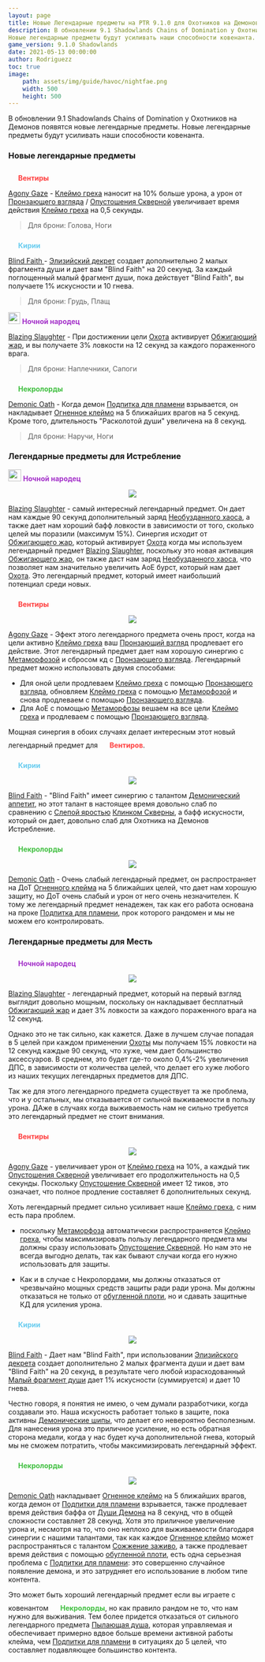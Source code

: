 ```yaml
---
layout: page
title: Новые Легендарные предметы на PTR 9.1.0 для Охотников на Демонов
description: В обновлении 9.1 Shadowlands Chains of Domination у Охотников на Демонов появятся новые легендарные предметы. 
Новые легендарные предметы будут усиливать наши способности ковенанта.
game_version: 9.1.0 Shadowlands
date: 2021-05-13 00:00:00 
author: Rodriguezz
toc: true
image:
    path: assets/img/guide/havoc/nightfae.png
    width: 500
    height: 500
---
```


В обновлении 9.1 Shadowlands Chains of Domination у Охотников на Демонов появятся новые легендарные предметы. 
Новые легендарные предметы будут усиливать наши способности ковенанта.

### Новые легендарные предметы

<span style="color:#ff4040;font-size:1em;"><img src="{{ site.url }}/assets/img/guide/havoc/venthyr.png" width="16" height="24"> <b>Вентиры</b></span>

[Agony Gaze](https://ptr.wowhead.com/spell=355886/agony-gaze) - [Клеймо греха](https://ru.wowhead.com/spell=317009/sinful-brand) наносит на 10% больше урона, а урон от 
[Пронзающего взгляда](https://ru.wowhead.com/spell=198013) / [Опустошения Скверной](https://ru.wowhead.com/spell=212084) увеличивает время действия [Клеймо греха](https://ru.wowhead.com/spell=317009/sinful-brand) на 0,5 секунды.

> Для брони: Голова, Ноги

<span style="color:#68ccef;font-size:1em;"><img src="{{ site.url }}/assets/img/guide/havoc/kyrian.png" width="16" height="24"> <b>Кирии</b></span>

[Blind Faith ](https://ptr.wowhead.com/spell=355893/blind-faith) - [Элизийский декрет](https://ru.wowhead.com/spell=306830) создает дополнительно 2 малых фрагмента души и дает вам "Blind Faith" на 20 секунд.
За каждый поглощенный малый фрагмент души, пока действует "Blind Faith", вы получаете 1% искусности и 10 гнева.

> Для брони: Грудь, Плащ

<span style="color:#a330c9;font-size:1em;"><img src="{{ site.url }}/assets/img/guide/havoc/nightfae.png" width="24" height="24"> <b>Ночной народец</b></span>

[Blazing Slaughter](https://ptr.wowhead.com/spell=355890/blazing-slaughter) - При достижении цели [Охота](https://ru.wowhead.com/spell=323639) активирует [Обжигающий жар](https://ru.wowhead.com/spell=258920), 
и вы получаете 3% ловкости на 12 секунд за каждого пораженного врага.

> Для брони: Наплечники, Сапоги

<span style="color:#40bf40;font-size:1em;"><img src="{{ site.url }}/assets/img/guide/havoc/nekrolords.png" width="16" height="24"> <b>Некролорды</b></span>

[Demonic Oath](https://ptr.wowhead.com/spell=355996/demonic-oath) - Когда демон [Подпитка для пламени](https://ru.wowhead.com/spell=329554) взрывается, 
он накладывает [Огненное клеймо](https://ru.wowhead.com/spell=204021) на 5 ближайших врагов на 5 секунд. Кроме того, длительность "Расколотой души" увеличена на 8 секунд.

> Для брони: Наручи, Ноги

### Легендарные предметы для Истребление

<span style="color:#a330c9;font-size:1em;"><img src="{{ site.url }}/assets/img/guide/havoc/nightfae.png" width="26" height="24"> <b>Ночной народец</b></span>
<p align="center" width="100%"> <img src="{{ site.url }}/assets/img/blog/conduits/fae_logo.png"> </p>


[Blazing Slaughter](https://ptr.wowhead.com/spell=355890/blazing-slaughter) -  самый интересный легендарный предмет. Он дает нам каждые 90 секунд дополнительный заряд [Необузданного хаоса](https://ru.wowhead.com/spell=275144), 
а также дает нам хороший бафф ловкости в зависимости от того, сколько целей мы поразили (максимум 15%). Синергия исходит от [Обжигающего жар](https://ru.wowhead.com/spell=258920), который активирует [Охота](https://ru.wowhead.com/spell=323639) когда мы используем легендарный предмет [Blazing Slaughter](https://ptr.wowhead.com/spell=355890/blazing-slaughter), поскольку это новая активация [Обжигающего жар](https://ru.wowhead.com/spell=258920), 
он также даст нам заряд [Необузданного хаоса](https://ru.wowhead.com/spell=275144), что позволяет нам значительно увеличить АоЕ бурст, который нам дает [Охота](https://ru.wowhead.com/spell=323639). 
Это легендарный предмет, который имеет наибольший потенциал среди новых.
<br>

<span style="color:#ff4040;font-size:1em;"><img src="{{ site.url }}/assets/img/guide/havoc/venthyr.png" width="16" height="24"> <b>Вентиры</b></span>
<p align="center" width="100%"> <img src="{{ site.url }}/assets/img/blog/conduits/ventyr_logo.png"> </p>

[Agony Gaze](https://ptr.wowhead.com/spell=355886/agony-gaze) - Эфект этого легендарного предмета очень прост, когда на цели активно [Клеймо греха](https://ru.wowhead.com/spell=317009/sinful-brand) ваш [Пронзающий взгляд](https://ru.wowhead.com/spell=198013) продлевает его действие.
Этот легендарный предмет дает нам хорошую синергию с [Метаморфозой](https://ru.wowhead.com/spell=191427/metamorphosis) и сбросом кд с [Пронзающего взгляда](https://ru.wowhead.com/spell=198013).
Легендарный предмет можно использовать двумя способами:
* Для оной цели продлеваем [Клеймо греха](https://ru.wowhead.com/spell=317009/sinful-brand) с помощью [Пронзающего взгляда](https://ru.wowhead.com/spell=198013), обновляем  [Клеймо греха](https://ru.wowhead.com/spell=317009/sinful-brand) с помощью [Метаморфозой](https://ru.wowhead.com/spell=191427/metamorphosis) и снова продлеваем с помощью [Пронзающего взгляда](https://ru.wowhead.com/spell=198013).
* Для АоЕ с помощью [Метаморфозы](https://ru.wowhead.com/spell=191427/metamorphosis) вешаем на все цели [Клеймо греха](https://ru.wowhead.com/spell=317009/sinful-brand) и продлеваем с помощью [Пронзающего взгляда](https://ru.wowhead.com/spell=198013).

Мощная синергия в обоих случаях делает интересным этот новый легендарный предмет для <span style="color:#ff4040;font-size:1em;"><img src="{{ site.url }}/assets/img/guide/havoc/venthyr.png" width="16" height="24"> <b>Вентиров</b></span>.
<br>

<span style="color:#68ccef;font-size:1em;"><img src="{{ site.url }}/assets/img/guide/havoc/kyrian.png" width="16" height="24"> <b>Кирии</b></span>
<p align="center" width="100%"> <img src="{{ site.url }}/assets/img/blog/conduits/kiri_logo.png"> </p>

[Blind Faith](https://ptr.wowhead.com/spell=355893/blind-faith) - "Blind Faith" имеет синергию с талантом [Демонический аппетит](https://ru.wowhead.com/spell=20647), 
но этот талант в настоящее время довольно слаб по сравнению с [Слепой яростью](https://ru.wowhead.com/spell=203550) [Клинком Скверны](https://ru.wowhead.com/spell=232893), 
а бафф искусности, который он дает, довольно слаб для Охотника на Демонов Истребление.
<br>

<span style="color:#40bf40;font-size:1em;"><img src="{{ site.url }}/assets/img/guide/havoc/nekrolords.png" width="16" height="24"> <b>Некролорды</b></span> 
<p align="center" width="100%"> <img src="{{ site.url }}/assets/img/blog/conduits/necrolord_logo.png"> </p>

[Demonic Oath](https://ptr.wowhead.com/spell=355996/demonic-oath) - Очень слабый легендарный предмет, он распространяет на ДоТ [Огненного клейма](https://ru.wowhead.com/spell=204021)
на 5 ближайших целей, что дает нам хорошую защиту, но ДоТ очень слабый и урон от него очень незначителен. К тому же легендарный предмет ненадежен, так как его работа 
основана на проке [Подпитка для пламени](https://ru.wowhead.com/spell=329554), прок которого рандомен и мы не можем его контролировать.
<br>

### Легендарные предметы для Месть

<span style="color:#a330c9;font-size:1em;"><img src="{{ site.url }}/assets/img/guide/havoc/nightfae.png" width="16" height="24"> <b>Ночной народец</b></span>
<p align="center" width="100%"> <img src="{{ site.url }}/assets/img/blog/conduits/fae_logo.png"> </p>

[Blazing Slaughter](https://ptr.wowhead.com/spell=355890/blazing-slaughter) - легендарный предмет, который на первый взгляд выглядит довольно мощным, 
поскольку он накладывает бесплатный [Обжигающий жар](https://ru.wowhead.com/spell=258920) и дает 3% ловкости за каждого пораженного врага на 12 секунд.

Однако это не так сильно, как кажется. Даже в лучшем случае попадая в 5 целей при каждом применении [Охоты](https://ru.wowhead.com/spell=323639) мы получаем 15% ловкости на 12 секунд каждые 90 секунд, что хуже, 
чем дает большинство аксессуаров. В среднем, это будет где-то около 0,4%-2% увеличения ДПС, в зависимости от количества целей, 
что делает его хуже любого из наших текущих легендарных предметов для ДПС.

Так же для этого легендарного предмета существует та же проблема, что и у остальных, мы отказывается от сильной выживаемости в пользу урона. ДАже в случаях когда выживаемость нам не сильно требуется это легендарный предмет не стоит внимания.

<span style="color:#ff4040;font-size:1em;"><img src="{{ site.url }}/assets/img/guide/havoc/venthyr.png" width="16" height="24"> <b>Вентиры</b></span>
<p align="center" width="100%"> <img src="{{ site.url }}/assets/img/blog/conduits/ventyr_logo.png"> </p>

[Agony Gaze](https://ptr.wowhead.com/spell=355886/agony-gaze) - увеличивает урон от [Клеймо греха](https://ru.wowhead.com/spell=317009/sinful-brand) на 10%, а каждый тик 
[Опустошения Скверной](https://ru.wowhead.com/spell=212084) увеличивает его продолжительность на 0,5 секунды. Поскольку [Опустошение Скверной](https://ru.wowhead.com/spell=212084) 
имеет 12 тиков, это означает, что полное продление составляет 6 дополнительных секунд.

Хоть легендарный предмет сильно усиливает наше [Клеймо греха](https://ru.wowhead.com/spell=317009/sinful-brand), с ним есть пара проблем.

* поскольку [Метаморфоза](https://ru.wowhead.com/spell=191427/metamorphosis) автоматически распространяется [Клеймо греха](https://ru.wowhead.com/spell=317009/sinful-brand), чтобы максимизировать пользу легендарного предмета мы должны сразу использовать [Опустошение Скверной](https://ru.wowhead.com/spell=212084). Но нам это не всегда выгодно делать, так как бывают случаи когда его нужно использовать для защиты. 

* Как и в случае с Некролордами, мы должны отказаться от чрезвычайно мощных средств защиты ради ради урона. 
Мы должны отказаться не только от [обугленной плоти](https://ru.wowhead.com/spell=336639/), но и сдавать защитные КД для усиления урона.

<span style="color:#68ccef;font-size:1em;"><img src="{{ site.url }}/assets/img/guide/havoc/kyrian.png" width="16" height="24"> <b>Кирии</b></span> 
<p align="center" width="100%"> <img src="{{ site.url }}/assets/img/blog/conduits/kiri_logo.png"> </p>

[Blind Faith](https://ptr.wowhead.com/spell=355893/blind-faith) - Дает нам "Blind Faith", при использовании [Элизийского декрета](https://ru.wowhead.com/spell=306830) 
создает дополнительно 2 малых фрагмента души и дает вам "Blind Faith" на 20 секунд, в результате чего любой израсходованный [Малый фрагмент души](https://ru.wowhead.com/spell=215393/lesser-soul-fragment) дает 1% искусности (суммируется) и дает 10 гнева. 

Честно говоря, я понятия не имею, о чем думали разработчики, когда создавали это. 
Наша искусность работает только в защите, пока активны [Демонические шипы](https://ru.wowhead.com/spell=203720/demon-spikes), что делает его невероятно бесполезным. 
Для нанесения урона это приличное усиление, но есть обратная сторона медали, когда у нас будет куча дополнительной гнева, 
который мы не сможем потратить, чтобы максимизировать легендарный эффект.

<span style="color:#40bf40;font-size:1em;"><img src="{{ site.url }}/assets/img/guide/havoc/nekrolords.png" width="16" height="24"> <b>Некролорды</b></span> 
<p align="center" width="100%"> <img src="{{ site.url }}/assets/img/blog/conduits/necrolord_logo.png"> </p>

[Demonic Oath](https://ptr.wowhead.com/spell=355996/demonic-oath) накладывает [Огненное клеймо](https://ru.wowhead.com/spell=204021) на 5 ближайших врагов, когда демон от [Подпитки для пламени](https://ru.wowhead.com/spell=329554) взрывается, 
также продлевает время действия баффа от [Души Демона](https://ru.wowhead.com/spell=208195/demon-soul) на 8 секунд, что в общей сложности составляет 28 секунд. 
Хотя это приличное увеличение урона и, несмотря на то, что оно неплохо для выживаемости благодаря синергии с нашими талантами, 
так как каждое [Огненное клеймо](https://ru.wowhead.com/spell=204021) может распространяться с талантом [Сожжение заживо](https://ru.wowhead.com/spell=207739/burning-alive), 
а также продлевает время действия с помощью [обугленной плоти](https://ru.wowhead.com/spell=336639/), есть одна серьезная проблема с [Подпитки для пламени](https://ru.wowhead.com/spell=329554): это совершенно случайное появление демона, 
и это затрудняет его использование в любом типе контента.


Это может быть хороший легендарный предмет если вы играете с ковенантом <span style="color:#40bf40;font-size:1em;"><img src="{{ site.url }}/assets/img/guide/havoc/nekrolords.png" width="16" height="24"> <b>Некролорды</b></span>,
 но как правило рандом не то, что нам нужно для выживания. Тем более придется отказаться от сильного легендарного предмета [Пылающая душа](https://ru.wowhead.com/spell=337547/fiery-soul), которая управляемая и обеспечивает 
примерно вдвое больше времени активной работы клейма, чем [Подпитки для пламени](https://ru.wowhead.com/spell=329554) в ситуациях до 5 целей, что составляет подавляющее большинство контента.











